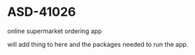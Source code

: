 # ASD-41026

online supermarket ordering app

will add thing to here and the packages needed to run the app.
